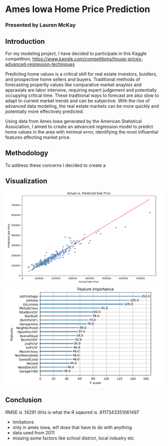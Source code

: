 # Ames Iowa Home Price Prediction
### Presented by Lauren McKay
## Introduction
For my modeling project, I have decided to participate in this Kaggle competition; https://www.kaggle.com/competitions/house-prices-advanced-regression-techniques 

Predicting home values is a critical skill for real estate investors, buidlers, and prospective home sellers and buyers. Traditional methods of forecasting propertly values like comparative market anaylsis and apprasials are labor intensive, requiring expert judgement and potentially occupying critical time. These traditional ways to forecast are also slow to adapt to current market trends and can be subjective. With the rise of advanced data modeling, the real estate markets can be more quickly and potentially more effectively predicted. 

 Using data from Ames Iowa generated by the American Statistical Association, I aimed to create an advanced regression model to predict home values in the area with minimal error, identifying the most influential features affecting market price. 
## Methodology
 To address these concerns I decided to create a  
## Visualization

![model](./images/regmodel.png)
![importance](./images/importance.png) 

## Conclusion
RMSE is .14291 (this is what the 
R sqaured is .9117343351061497
-  limitations
-   only in ames iowa, wtf does that have to do with anything
-   data used from 2011
-   missing some factors like school district, local industry etc 
